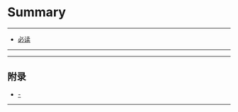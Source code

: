 # Summary

<?php if ($readme ?? true) : ?>
----

* [必读](README.md)

----
<?php endif ?>

<?= $tree ?>

<?php if ($appendixes ?? false) : ?>
----

## 附录

<?php foreach ($appendixes as $appendix) : ?>
<?php extract($appendix); ?>
* [<?= $domain ?> - <?= $title ?>](<?= $path ?>)
<?php endforeach ?>

----
<?php endif ?>